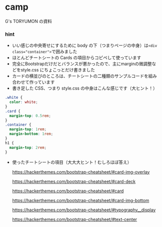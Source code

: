 # camp
G's TORYUMON の資料

### hint

- いい感じの中央寄せにするために body の下（つまりページの中身）は`<div class="container">`で囲みました
- ほとんどチートシートの Cards の項目からコピペして使っています
- 完全にBootstrapだけだとバランスが悪かったので、主にmarginの微調整などをstyle.css にちょこっとだけ書きました
- カードの横並びのところは、チートシートの二種類のサンプルコードを組み合わせて作っています
- 書き足した CSS、つまり style.css の中身はこんな感じです（大ヒント！）
```css
.white {
  color: white;
}
.card {
  margin-top: 0.5rem;
}
.container {
  margin-top: 1rem;
  margin-bottom: 1rem;
}
h1 {
  margin-top: 2rem;
}
```

- 使ったチートシートの項目（大大大ヒント！むしろほぼ答え）

  https://hackerthemes.com/bootstrap-cheatsheet/#card-img-overlay
  
  https://hackerthemes.com/bootstrap-cheatsheet/#card-deck
  
  https://hackerthemes.com/bootstrap-cheatsheet/#card
  
  https://hackerthemes.com/bootstrap-cheatsheet/#card-img-bottom
  
  https://hackerthemes.com/bootstrap-cheatsheet/#typography__display
  
  https://hackerthemes.com/bootstrap-cheatsheet/#text-center
